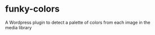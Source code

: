 # funky-colors
A Wordpress plugin to detect a palette of colors from each image in the media library
